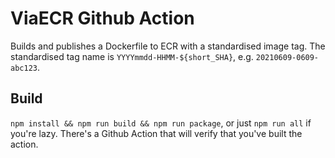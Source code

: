 # ViaECR Github Action
Builds and publishes a Dockerfile to ECR with a standardised image tag. The standardised tag name
is `YYYYmmdd-HHMM-${short_SHA}`, e.g. `20210609-0609-abc123`.

## Build
`npm install && npm run build && npm run package`, or just `npm run all` if you're lazy. There's
a Github Action that will verify that you've built the action.
